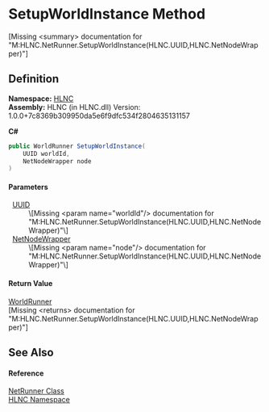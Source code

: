 # SetupWorldInstance Method


\[Missing &lt;summary&gt; documentation for "M:HLNC.NetRunner.SetupWorldInstance(HLNC.UUID,HLNC.NetNodeWrapper)"\]



## Definition
**Namespace:** <a href="N_HLNC">HLNC</a>  
**Assembly:** HLNC (in HLNC.dll) Version: 1.0.0+7c8369b309950da5e6f9dfc534f2804635131157

**C#**
``` C#
public WorldRunner SetupWorldInstance(
	UUID worldId,
	NetNodeWrapper node
)
```



#### Parameters
<dl><dt>  <a href="T_HLNC_UUID">UUID</a></dt><dd>\[Missing &lt;param name="worldId"/&gt; documentation for "M:HLNC.NetRunner.SetupWorldInstance(HLNC.UUID,HLNC.NetNodeWrapper)"\]</dd><dt>  <a href="T_HLNC_NetNodeWrapper">NetNodeWrapper</a></dt><dd>\[Missing &lt;param name="node"/&gt; documentation for "M:HLNC.NetRunner.SetupWorldInstance(HLNC.UUID,HLNC.NetNodeWrapper)"\]</dd></dl>

#### Return Value
<a href="T_HLNC_WorldRunner">WorldRunner</a>  
\[Missing &lt;returns&gt; documentation for "M:HLNC.NetRunner.SetupWorldInstance(HLNC.UUID,HLNC.NetNodeWrapper)"\]

## See Also


#### Reference
<a href="T_HLNC_NetRunner">NetRunner Class</a>  
<a href="N_HLNC">HLNC Namespace</a>  
